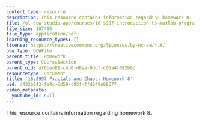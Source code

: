 ```yaml
---
content_type: resource
description: This resource contains information regarding homework 8.
file: /ol-ocw-studio-app/courses/18-s997-introduction-to-matlab-programming-fall-2011/d432b042fe4c6d59c95fffd649a88677_MIT18_S997F11_Homework_8.pdf
file_size: 187406
file_type: application/pdf
learning_resource_types: []
license: https://creativecommons.org/licenses/by-nc-sa/4.0/
ocw_type: OCWFile
parent_title: Homework
parent_type: CourseSection
parent_uid: af6bed81-c4d0-d0aa-0ddf-c05a4f082b9d
resourcetype: Document
title: '18.S997 Fractals and Chaos: Homework 8'
uid: d432b042-fe4c-6d59-c95f-ffd649a88677
video_metadata:
  youtube_id: null
---
```

This resource contains information regarding homework 8.